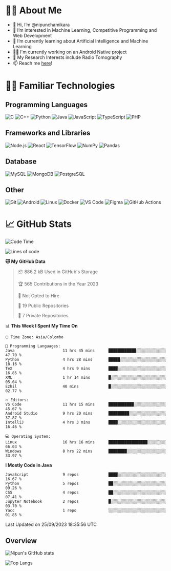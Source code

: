 # 🙋‍♂️ About Me
- 👋 Hi, I’m @nipunchamikara
- 👀 I’m interested in Machine Learning, Competitive Programming and Web Development
- 🌱 I’m currently learning about Artificial Intelligence and Machine Learning
- 🧑‍💻 I'm currently working on an Android Native project
- 📜 My Research Interests include Radio Tomography
- 📫 Reach me [here](mailto:nipunchamikara@yahoo.com)!

# 👨‍💻 Familiar Technologies

## Programming Languages
![C](https://img.icons8.com/color/48/000000/c-programming.png "C")
![C++](https://img.icons8.com/color/48/000000/c-plus-plus-logo.png "C++")
![Python](https://img.icons8.com/color/48/000000/python.png "Python")
![Java](https://img.icons8.com/color/48/000000/java-coffee-cup-logo.png "Java")
![JavaScript](https://img.icons8.com/color/48/000000/javascript.png "JavaScript")
![TypeScript](https://img.icons8.com/color/48/000000/typescript.png "TypeScript")
![PHP](https://img.icons8.com/officel/48/000000/php-logo.png "PHP")

## Frameworks and Libraries
![Node.js](https://img.icons8.com/color/48/000000/nodejs.png "Node.js")
![React](https://img.icons8.com/officel/48/000000/react.png "React")
![TensorFlow](https://img.icons8.com/color/48/000000/tensorflow.png "TensorFlow")
![NumPy](https://img.icons8.com/color/48/000000/numpy.png "NumPy")
![Pandas](https://img.icons8.com/color/48/000000/pandas.png "Pandas")

## Database
![MySQL](https://img.icons8.com/color/48/000000/mysql-logo.png "MySQL")
![MongoDB](https://img.icons8.com/color/48/000000/mongodb.png "MongoDB")
![PostgreSQL](https://img.icons8.com/color/48/000000/postgreesql.png "PostgreSQL")

## Other
![Git](https://img.icons8.com/color/48/000000/git.png "Git")
![Android](https://img.icons8.com/color/48/000000/android-os.png "Android")
![Linux](https://img.icons8.com/color/48/000000/linux.png "Linux")
![Docker](https://img.icons8.com/color/48/000000/docker.png "Docker")
![VS Code](https://img.icons8.com/color/48/000000/visual-studio-code-2019.png "VS Code")
![Figma](https://img.icons8.com/color/48/000000/figma.png "Figma")
![GitHub Actions](https://img.icons8.com/color/48/000000/github.png "GitHub Actions")

# 📈 GitHub Stats

<!--START_SECTION:waka-->
![Code Time](http://img.shields.io/badge/Code%20Time-87%20hrs%2016%20mins-blue)

![Lines of code](https://img.shields.io/badge/From%20Hello%20World%20I%27ve%20Written-7.0%20million%20lines%20of%20code-blue)

**🐱 My GitHub Data** 

> 📦 886.2 kB Used in GitHub's Storage 
 > 
> 🏆 565 Contributions in the Year 2023
 > 
> 🚫 Not Opted to Hire
 > 
> 📜 19 Public Repositories 
 > 
> 🔑 7 Private Repositories 
 > 
📊 **This Week I Spent My Time On** 

```text
🕑︎ Time Zone: Asia/Colombo

💬 Programming Languages: 
Java                     11 hrs 45 mins      ████████████░░░░░░░░░░░░░   47.70 % 
Python                   4 hrs 28 mins       █████░░░░░░░░░░░░░░░░░░░░   18.16 % 
TeX                      4 hrs 9 mins        ████░░░░░░░░░░░░░░░░░░░░░   16.85 % 
XML                      1 hr 14 mins        █░░░░░░░░░░░░░░░░░░░░░░░░   05.04 % 
Ezhil                    40 mins             █░░░░░░░░░░░░░░░░░░░░░░░░   02.77 % 

🔥 Editors: 
VS Code                  11 hrs 15 mins      ███████████░░░░░░░░░░░░░░   45.67 % 
Android Studio           9 hrs 20 mins       █████████░░░░░░░░░░░░░░░░   37.87 % 
IntelliJ                 4 hrs 3 mins        ████░░░░░░░░░░░░░░░░░░░░░   16.46 % 

💻 Operating System: 
Linux                    16 hrs 16 mins      █████████████████░░░░░░░░   66.03 % 
Windows                  8 hrs 22 mins       ████████░░░░░░░░░░░░░░░░░   33.97 % 
```

**I Mostly Code in Java** 

```text
JavaScript               9 repos             ████░░░░░░░░░░░░░░░░░░░░░   16.67 % 
Python                   5 repos             ██░░░░░░░░░░░░░░░░░░░░░░░   09.26 % 
CSS                      4 repos             ██░░░░░░░░░░░░░░░░░░░░░░░   07.41 % 
Jupyter Notebook         2 repos             █░░░░░░░░░░░░░░░░░░░░░░░░   03.70 % 
Yacc                     1 repo              ░░░░░░░░░░░░░░░░░░░░░░░░░   01.85 % 
```




 Last Updated on 25/09/2023 18:35:56 UTC
<!--END_SECTION:waka-->

## Overview 

![Nipun's GitHub stats](https://github-readme-stats.vercel.app/api?username=nipunchamikara&show_icons=true&theme=radical)

![Top Langs](https://github-readme-stats.vercel.app/api/top-langs/?username=nipunchamikara&layout=compact&theme=radical)
